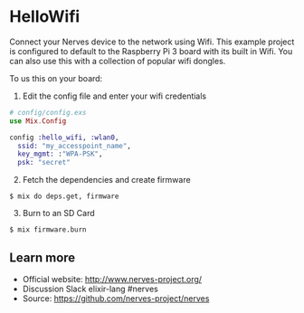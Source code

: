 # HelloWifi

Connect your Nerves device to the network using Wifi. This example project is configured to default to the Raspberry Pi 3 board with its built in Wifi. You can also use this with a collection of popular wifi dongles.

To us this on your board:
1. Edit the config file and enter your wifi credentials
```elixir
# config/config.exs
use Mix.Config

config :hello_wifi, :wlan0,
  ssid: "my_accesspoint_name",
  key_mgmt: :"WPA-PSK",
  psk: "secret"

```
2. Fetch the dependencies and create firmware
```
$ mix do deps.get, firmware
```
3. Burn to an SD Card
```
$ mix firmware.burn
```


## Learn more

  * Official website: http://www.nerves-project.org/
  * Discussion Slack elixir-lang #nerves
  * Source: https://github.com/nerves-project/nerves
